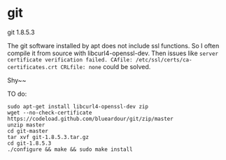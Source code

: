 # git
git 1.8.5.3

The git software installed by apt does not include ssl functions. So I often compile it from source with libcurl4-openssl-dev.
Then issues like `server certificate verification failed. CAfile: /etc/ssl/certs/ca-certificates.crt CRLfile: none` could be solved.

Shy~~

TO do:
```
sudo apt-get install libcurl4-openssl-dev zip  
wget --no-check-certificate https://codeload.github.com/blueardour/git/zip/master
unzip master
cd git-master
tar xvf git-1.8.5.3.tar.gz
cd git-1.8.5.3
./configure && make && sudo make install
```

